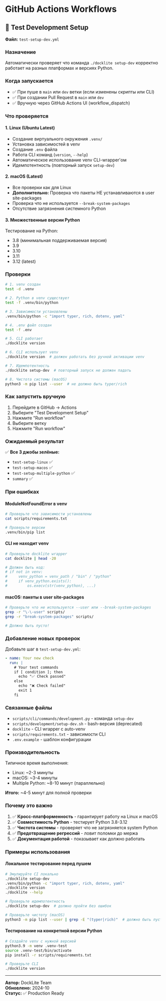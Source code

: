 # GitHub Actions Workflows

## 🧪 Test Development Setup

**Файл:** `test-setup-dev.yml`

### Назначение

Автоматически проверяет что команда `./docklite setup-dev` корректно работает на разных платформах и версиях Python.

### Когда запускается

- ✅ При пуше в `main` или `dev` ветки (если изменены скрипты или CLI)
- ✅ При создании Pull Request в `main` или `dev`
- ✅ Вручную через GitHub Actions UI (workflow_dispatch)

### Что проверяется

#### 1. Linux (Ubuntu Latest)

- Создание виртуального окружения `.venv/`
- Установка зависимостей в venv
- Создание `.env` файла
- Работа CLI команд (`version`, `--help`)
- Автоматическое использование venv CLI-wrapper'ом
- Идемпотентность (повторный запуск `setup-dev`)

#### 2. macOS (Latest)

- Все проверки как для Linux
- **Дополнительно:** Проверка что пакеты НЕ устанавливаются в user site-packages
- Проверка что не используется `--break-system-packages`
- Отсутствие загрязнения системного Python

#### 3. Множественные версии Python

Тестирование на Python:
- 3.8 (минимальная поддерживаемая версия)
- 3.9
- 3.10
- 3.11
- 3.12 (latest)

### Проверки

```bash
# 1. venv создан
test -d .venv

# 2. Python в venv существует
test -f .venv/bin/python

# 3. Зависимости установлены
.venv/bin/python -c "import typer, rich, dotenv, yaml"

# 4. .env файл создан
test -f .env

# 5. CLI работает
./docklite version

# 6. CLI использует venv
./docklite version  # должен работать без ручной активации venv

# 7. Идемпотентность
./docklite setup-dev  # повторный запуск не должен падать

# 8. Чистота системы (macOS)
python3 -m pip list --user  # не должно быть typer/rich
```

### Как запустить вручную

1. Перейдите в GitHub → Actions
2. Выберите "Test Development Setup"
3. Нажмите "Run workflow"
4. Выберите ветку
5. Нажмите "Run workflow"

### Ожидаемый результат

✅ **Все 3 джобы зелёные:**
- `test-setup-linux` ✅
- `test-setup-macos` ✅
- `test-setup-multiple-python` ✅
- `summary` ✅

### При ошибках

#### ModuleNotFoundError в venv

```bash
# Проверьте что зависимости установлены
cat scripts/requirements.txt

# Проверьте версии
.venv/bin/pip list
```

#### CLI не находит venv

```bash
# Проверьте docklite wrapper
cat docklite | head -20

# Должен быть код:
# if not in venv:
#     venv_python = venv_path / "bin" / "python"
#     if venv_python.exists():
#         os.execv(str(venv_python), ...)
```

#### macOS: пакеты в user site-packages

```bash
# Проверьте что не используется --user или --break-system-packages
grep -r "\-\-user" scripts/
grep -r "break-system-packages" scripts/

# Должно быть пусто!
```

### Добавление новых проверок

Добавьте шаг в `test-setup-dev.yml`:

```yaml
- name: Your new check
  run: |
    # Your test commands
    if [ condition ]; then
      echo "✅ Check passed"
    else
      echo "❌ Check failed"
      exit 1
    fi
```

### Связанные файлы

- `scripts/cli/commands/development.py` - команда `setup-dev`
- `scripts/development/setup-dev.sh` - bash-версия (deprecated)
- `docklite` - CLI wrapper с auto-venv
- `scripts/requirements.txt` - зависимости CLI
- `.env.example` - шаблон конфигурации

### Производительность

Типичное время выполнения:
- Linux: ~2-3 минуты
- macOS: ~3-4 минуты
- Multiple Python: ~8-10 минут (параллельно)

**Итого:** ~4-5 минут для полной проверки

### Почему это важно

1. ✅ **Кросс-платформенность** - гарантирует работу на Linux и macOS
2. ✅ **Совместимость Python** - тестирует Python 3.8-3.12
3. ✅ **Чистота системы** - проверяет что не загрязняется system Python
4. ✅ **Предотвращение регрессий** - ловит поломки до мержа
5. ✅ **Документация работой** - показывает как должно работать

### Примеры использования

#### Локальное тестирование перед пушем

```bash
# Эмулируйте CI локально
./docklite setup-dev
.venv/bin/python -c "import typer, rich, dotenv, yaml"
./docklite version
./docklite --help

# Проверьте идемпотентность
./docklite setup-dev  # должно пройти без ошибок

# Проверьте чистоту (macOS)
python3 -m pip list --user | grep -E "(typer|rich)"  # должно быть пусто
```

#### Тестирование на конкретной версии Python

```bash
# Создайте venv с нужной версией
python3.9 -m venv .venv-test
source .venv-test/bin/activate
pip install -r scripts/requirements.txt

# Проверьте CLI
./docklite version
```

---

**Автор:** DockLite Team  
**Обновлено:** 2024-10  
**Статус:** ✅ Production Ready

